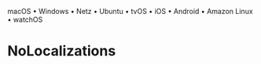 

macOS • Windows • Netz • Ubuntu • tvOS • iOS • Android • Amazon Linux • watchOS

# NoLocalizations
